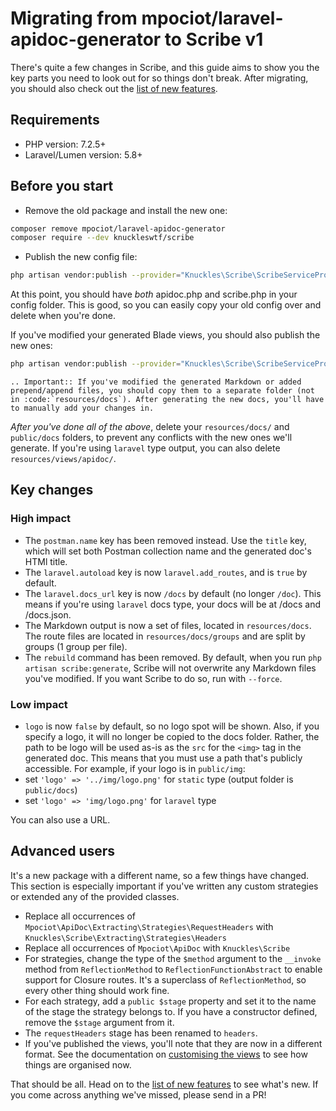 # Migrating from mpociot/laravel-apidoc-generator to Scribe v1
There's quite a few changes in Scribe, and this guide aims to show you the key parts you need to look out for so things don't break. After migrating, you should also check out the [list of new features](./whats-new.html).

## Requirements
- PHP version: 7.2.5+
- Laravel/Lumen version: 5.8+

## Before you start
- Remove the old package and install the new one:

```bash
composer remove mpociot/laravel-apidoc-generator 
composer require --dev knuckleswtf/scribe 
```

- Publish the new config file: 

```bash
php artisan vendor:publish --provider="Knuckles\Scribe\ScribeServiceProvider" --tag=scribe-config
```

At this point, you should have _both_ apidoc.php and scribe.php in your config folder. This is good, so you can easily copy your old config over and delete when you're done.

If you've modified your generated Blade views, you should also publish the new ones:

```bash
php artisan vendor:publish --provider="Knuckles\Scribe\ScribeServiceProvider" --tag=scribe-views
```

```eval_rst
.. Important:: If you've modified the generated Markdown or added prepend/append files, you should copy them to a separate folder (not in :code:`resources/docs`). After generating the new docs, you'll have to manually add your changes in.
```

_After you've done all of the above_, delete your `resources/docs/` and `public/docs` folders, to prevent any conflicts with the new ones we'll generate. If you're using `laravel` type output, you can also delete `resources/views/apidoc/`.

## Key changes
### High impact
- The `postman.name` key has been removed instead. Use the `title` key, which will set both Postman collection name and the generated doc's HTMl title.
- The `laravel.autoload` key is now `laravel.add_routes`, and is `true` by default.
- The `laravel.docs_url` key is now `/docs` by default (no longer `/doc`). This means if you're using `laravel` docs type, your docs will be at <your-app>/docs and <your-app>/docs.json.
- The Markdown output is now a set of files, located in `resources/docs`. The route files are located in `resources/docs/groups` and are split by groups (1 group per file).
- The `rebuild` command has been removed. By default, when you run `php artisan scribe:generate`, Scribe will not overwrite any Markdown files you've modified. If you want Scribe to do so, run with `--force`. 

### Low impact
- `logo` is now `false` by default, so no logo spot will be shown. Also, if you specify a logo, it will no longer be copied to the docs folder. Rather, the path to be logo will be used as-is as the `src` for the `<img>` tag in the generated doc. This means that you must use a path that's publicly accessible. 
For example, if your logo is in `public/img`:
- set `'logo' => '../img/logo.png'` for `static` type (output folder is `public/docs`)
- set `'logo' => 'img/logo.png'` for `laravel` type

You can also use a URL.

## Advanced users
It's a new package with a different name, so a few things have changed. This section is especially important if you've written any custom strategies or extended any of the provided classes.

- Replace all occurrences of `Mpociot\ApiDoc\Extracting\Strategies\RequestHeaders` with `Knuckles\Scribe\Extracting\Strategies\Headers`
- Replace all occurrences of `Mpociot\ApiDoc` with `Knuckles\Scribe`
- For strategies, change the type of the `$method` argument to the `__invoke` method from `ReflectionMethod` to `ReflectionFunctionAbstract` to enable support for Closure routes. It's a superclass of `ReflectionMethod`, so every other thing should work fine.
- For each strategy, add a `public $stage` property and set it to the name of the stage the strategy belongs to. If you have a constructor defined, remove the `$stage` argument from it. 
- The `requestHeaders` stage has been renamed to `headers`.
- If you've published the views, you'll note that they are now in a different format. See the documentation on [customising the views](customization.html#changing-the-markdown-templates) to see how things are organised now.


That should be all. Head on to the [list of new features](./whats-new.html) to see what's new. If you come across anything we've missed, please send in a PR!
